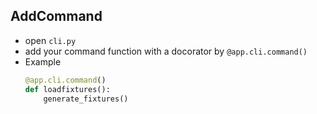 ## AddCommand

- open ```cli.py```
- add your command function with a docorator by ```@app.cli.command()```
- Example
    ```python
    @app.cli.command()
    def loadfixtures():
        generate_fixtures()
    ```
